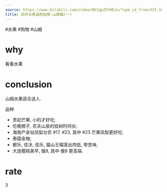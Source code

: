 ```yaml
---
source: https://www.bilibili.com/video/BV1qpZSYWEin/?spm_id_from=333.1007.top_right_bar_window_default_collection.content.click&vd_source=549bde2564979641a5f0adbcfa529b0a
title: 四月水果选购指南-山姆篇(一)
---
```


#水果 #购物 #山姆 
# why
看看水果
# conclusion
山姆水果适合送人.

品种
- 贵妃芒果, 小的才好吃;
- 伦晚橙子, 农夫山泉的挂树时间长;
- 海南产金钻凤梨台农 #17, #23, 其中 #23 芒果凤梨更好吃;
- 泰国金柚;
- 都乐, 佳沃, 佳乐, 猫山王榴莲出肉低, 带苦味;
- 大连樱桃美早, 俄8, 其中 俄8 更高端.

# rate
3
